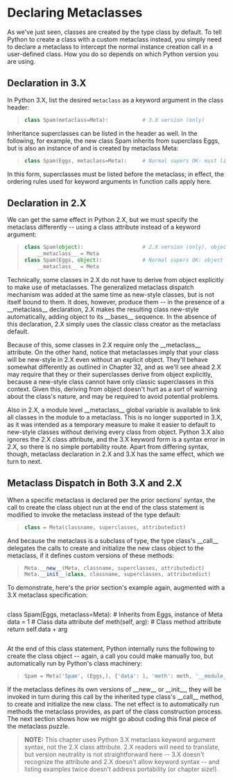 # Declaring Metaclasses
As we've just seen, classes are created by the type class by default. To tell Python to create a class with a custom metaclass instead, you simply need to declare a metaclass to intercept the normal instance creation call in a user-defined class. How you do so depends on which Python version you are using.

## Declaration in 3.X
In Python 3.X, list the desired `metaclass` as a keyword argument in the class header:
> ```python
> class Spam(metaclass=Meta): 			# 3.X version (only)
> ```

Inheritance superclasses can be listed in the header as well. In the following, for example, the new class Spam inherits from superclass Eggs, but is also an instance of and is created by metaclass Meta:
> ```python
> class Spam(Eggs, metaclass=Meta): 	# Normal supers OK: must list first
> ```

In this form, superclasses must be listed before the metaclass; in effect, the ordering rules used for keyword arguments in function calls apply here.

## Declaration in 2.X
We can get the same effect in Python 2.X, but we must specify the metaclass differently -- using a class attribute instead of a keyword argument:
> ```python
> class Spam(object): 					# 2.X version (only), object optional?
>     __metaclass__ = Meta
> class Spam(Eggs, object): 			# Normal supers OK: object suggested
>     __metaclass__ = Meta
> ```

Technically, some classes in 2.X do not have to derive from object explicitly to make use of metaclasses. The generalized metaclass dispatch mechanism was added at the same time as new-style classes, but is not itself bound to them. It does, however, produce them -- in the presence of a \_\_metaclass\_\_ declaration, 2.X makes the resulting class new-style automatically, adding object to its \_\_bases\_\_ sequence. In the absence of this declaration, 2.X simply uses the classic class creator as the metaclass default.

Because of this, some classes in 2.X require only the \_\_metaclass\_\_ attribute. On the other hand, notice that metaclasses imply that your class will be new-style in 2.X even without an explicit object. They'll behave somewhat differently as outlined in Chapter 32, and as we'll see ahead 2.X may require that they or their superclasses derive from object explicitly, because a new-style class cannot have only classic superclasses in this context. Given this, deriving from object doesn't hurt as a sort of warning about the class's nature, and may be required to avoid potential problems.

Also in 2.X, a module level \_\_metaclass\_\_ global variable is available to link all classes in the module to a metaclass. This is no longer supported in 3.X, as it was intended as a temporary measure to make it easier to default to new-style classes without deriving every class from object. Python 3.X also ignores the 2.X class attribute, and the 3.X keyword form is a syntax error in 2.X, so there is no simple portability route. Apart from differing syntax, though, metaclass declaration in 2.X and 3.X has the same effect, which we turn to next.

## Metaclass Dispatch in Both 3.X and 2.X
When a specific metaclass is declared per the prior sections' syntax, the call to create the class object run at the end of the class statement is modified to invoke the metaclass instead of the type default:
> ```python
> class = Meta(classname, superclasses, attributedict)
> ```

And because the metaclass is a subclass of type, the type class's \_\_call\_\_ delegates the calls to create and initialize the new class object to the metaclass, if it defines custom versions of these methods:
> ```python
> Meta.__new__(Meta, classname, superclasses, attributedict)
> Meta.__init__(class, classname, superclasses, attributedict)
> ```

To demonstrate, here's the prior section's example again, augmented with a 3.X metaclass specification:
> ```python
class Spam(Eggs, metaclass=Meta): 			# Inherits from Eggs, instance of Meta
    data = 1 					# Class data attribute
    def meth(self, arg): 		# Class method attribute
        return self.data + arg
> ```

At the end of this class statement, Python internally runs the following to create the class object -- again, a call you could make manually too, but automatically run by Python's class machinery:
> ```python
> Spam = Meta('Spam', (Eggs,), {'data': 1, 'meth': meth, '__module__': '__main__'})
> ```

If the metaclass defines its own versions of \_\_new\_\_ or \_\_init\_\_, they will be invoked in turn during this call by the inherited type class's \_\_call\_\_ method, to create and initialize the new class. The net effect is to automatically run methods the metaclass provides, as part of the class construction process. The next section shows how we might go about coding this final piece of the metaclass puzzle.

> **NOTE:**
> This chapter uses Python 3.X metaclass keyword argument syntax, not the 2.X class attribute. 2.X readers will need to translate, but version neutrality is not straightforward here -- 3.X doesn't recognize the attribute and 2.X doesn't allow keyword syntax -- and listing examples twice doesn't address portability (or chapter size!).
> 

